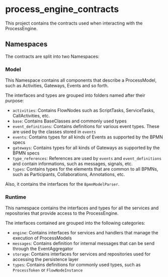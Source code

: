 # process_engine_contracts

This project contains the contracts used when interacting with the ProcessEngine.

## Namespaces

The contracts are split into two Namespaces:

### Model

This Namespace contains all components that describe a ProcessModel, such as
Activities, Gateways, Events and so forth.

The interfaces and types are grouped into folders named after their purpose:
- `activities`: Contains FlowNodes such as ScriptTasks, ServiceTasks,
CallActivities, etc.
- `base`: Contains BaseClasses and commonly used types
- `event_definitions`: Contains definitions for various event types. These are
used by the classes stored in `events`
- `events`: Contains types for all kinds of Events as supported by the BPMN
specs
- `gateways`: Contains types for all kinds of Gateways as supported by the
BPMN specs
- `type_references`: References are used by `events` and `event_definitions`
and contain informations, such as messages, signals, etc.
- `types`: Contains types for the elements that are common to all BPMNs, such as
Participants, Collaborations, Annotations, etc.

Also, it contains the interfaces for the `BpmnModelParser`.

### Runtime

This namespace contains the interfaces and types for all the services
and repositories that provide access to the ProcessEngine.

The interfaces contained are grouped into the following categories:
- `engine`: Contains interfaces for services and handlers that manage the
execution of ProcessModels
- `messages`: Contains definition for internal messages that can be send through
the EventAggregator
- `storage`: Contains interfaces for services and repositories used for accessing
the persistence layer
- `types`: Contains definitions for commonly used types, such as `ProcessToken` or
`FlowNodeInstance`
